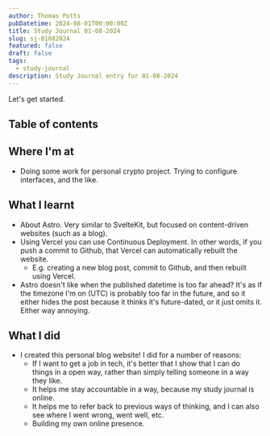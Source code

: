 ```yaml
---
author: Thomas Potts
pubDatetime: 2024-08-01T00:00:00Z
title: Study Journal 01-08-2024
slug: sj-01082024
featured: false
draft: false
tags:
  - study-journal
description: Study Journal entry for 01-08-2024
---
```


Let's get started.

## Table of contents

## Where I'm at

- Doing some work for personal crypto project. Trying to configure interfaces, and the like.

## What I learnt

- About Astro. Very similar to SvelteKit, but focused on content-driven websites (such as a blog).
- Using Vercel you can use Continuous Deployment. In other words, if you push a commit to Github, that Vercel can automatically rebuilt the website.
  - E.g. creating a new blog post, commit to Github, and then rebuilt using Vercel.
- Astro doesn't like when the published datetime is too far ahead? It's as if the timezone I'm on (UTC) is probably too far in the future, and so it either hides the post because it thinks it's future-dated, or it just omits it. Either way annoying.

## What I did

- I created this personal blog website! I did for a number of reasons:
  - If I want to get a job in tech, it's better that I show that I can do things in a open way, rather than simply telling someone in a way they like.
  - It helps me stay accountable in a way, because my study journal is online.
  - It helps me to refer back to previous ways of thinking, and I can also see where I went wrong, went well, etc.
  - Building my own online presence.
